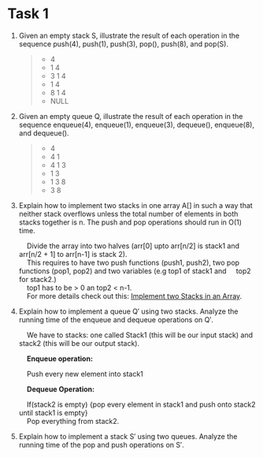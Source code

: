 # Task 1

1. Given an empty stack S, illustrate the result of each operation in the sequence push(4), push(1),
push(3), pop(), push(8), and pop(S).

    > - 4
    > - 1 4
    > - 3 1 4
    > - 1 4
    > - 8 1 4
    > - NULL

2. Given an empty queue Q, illustrate the result of each operation in the sequence enqueue(4),
enqueue(1), enqueue(3), dequeue(), enqueue(8), and dequeue().

    > - 4
    > - 4 1
    > - 4 1 3
    > - 1 3
    > - 1 3 8
    > - 3 8

3. Explain how to implement two stacks in one array A[] in such a way that neither stack overflows
unless the total number of elements in both stacks together is n. The push and pop operations
should run in O(1) time.

    &nbsp;&nbsp;&nbsp;&nbsp;Divide the array into two halves (arr[0] upto arr[n/2] is stack1 and arr[n/2 + 1] to arr[n-1] is stack 2).\
    &nbsp;&nbsp;&nbsp;&nbsp;This requires to have two push functions (push1, push2), two pop functions (pop1, pop2) and two variables (e.g top1 of stack1 and &nbsp;&nbsp;&nbsp;&nbsp;top2 for stack2.)\
    &nbsp;&nbsp;&nbsp;&nbsp;top1 has to be > 0 an top2 < n-1.\
    &nbsp;&nbsp;&nbsp;&nbsp;For more details check out this: [Implement two Stacks in an Array](https://www.geeksforgeeks.org/implement-two-stacks-in-an-array/).

4. Explain how to implement a queue Q′ using two stacks. Analyze the running time of the enqueue
and dequeue operations on Q′.

    &nbsp;&nbsp;&nbsp;&nbsp;We have to stacks: one called Stack1 (this will be our input stack) and stack2 (this will be our output stack).

    &nbsp;&nbsp;&nbsp;&nbsp;**Enqueue operation:**

    &nbsp;&nbsp;&nbsp;&nbsp;Push every new element into stack1  

    &nbsp;&nbsp;&nbsp;&nbsp;**Dequeue Operation:**

    &nbsp;&nbsp;&nbsp;&nbsp;If(stack2 is empty) {pop every element in stack1 and push onto stack2 until stack1 is empty}\
    &nbsp;&nbsp;&nbsp;&nbsp;Pop everything from stack2.

1. Explain how to implement a stack S′ using two queues. Analyze the running time of the pop
and push operations on S′.

